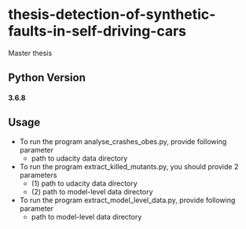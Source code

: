 # thesis-detection-of-synthetic-faults-in-self-driving-cars
Master thesis

## Python Version
#### 3.6.8

## Usage
* To run the program analyse_crashes_obes.py, provide following parameter
  * path to udacity data directory
* To run the program extract_killed_mutants.py, you should provide 2 parameters
  * (1) path to udacity data directory
  * (2) path to model-level data directory
* To run the program extract_model_level_data.py, provide following parameter
  * path to model-level data directory